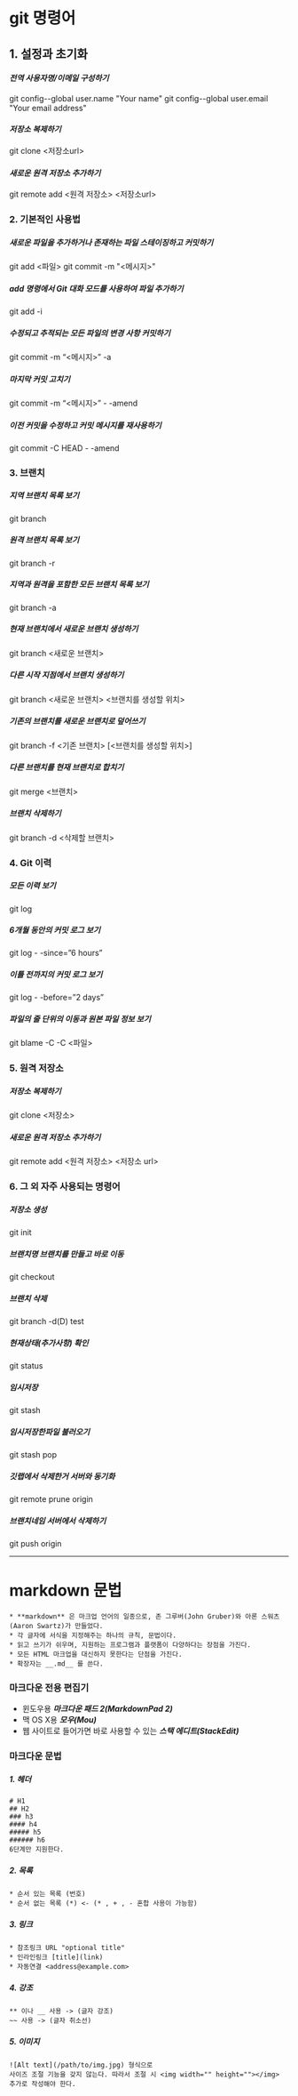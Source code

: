 # git 명령어
## 1. 설정과 초기화
#### _전역 사용자명/이메일 구성하기_
git config--global user.name "Your name"
git config--global user.email "Your email address"
#### _저장소 복제하기_
git clone <저장소url>
#### _새로운 원격 저장소 추가하기_
git remote add <원격 저장소> <저장소url>


### 2. 기본적인 사용법
##### _새로운 파일을 추가하거나 존재하는 파일 스테이징하고 커밋하기_
git add <파일>
git commit -m "<메시지>"
##### _add 명령에서 Git 대화 모드를 사용하여 파일 추가하기_
git add -i
##### _수정되고 추적되는 모든 파일의 변경 사항 커밋하기_
git commit -m “<메시지>” -a
##### _마지막 커밋 고치기_
git commit -m “<메시지>” - -amend
##### _이전 커밋을 수정하고 커밋 메시지를 재사용하기_
git commit -C HEAD - -amend


### 3. 브랜치
##### _지역 브랜치 목록 보기_
git branch
##### _원격 브랜치 목록 보기_
git branch -r
##### _지역과 원격을 포함한 모든 브랜치 목록 보기_
git branch -a
##### _현재 브랜치에서 새로운 브랜치 생성하기_
git branch <새로운 브랜치>
##### _다른 시작 지점에서 브랜치 생성하기_
git branch <새로운 브랜치> <브랜치를 생성할 위치>
##### _기존의 브랜치를 새로운 브랜치로 덮어쓰기_
git branch -f <기존 브랜치> [<브랜치를 생성할 위치>]
##### _다른 브랜치를 현재 브랜치로 합치기_
git merge <브랜치>
##### _브랜치 삭제하기_
git branch -d <삭제할 브랜치>


### 4. Git 이력
##### _모든 이력 보기_
git log
##### _6개월 동안의 커밋 로그 보기_
git log - -since=”6 hours”
##### _이틀 전까지의 커밋 로그 보기_
git log - -before=”2 days”
##### _파일의 줄 단위의 이동과 원본 파일 정보 보기_
git blame -C -C <파일>


### 5. 원격 저장소
##### _저장소 복제하기_
git clone <저장소>
##### _새로운 원격 저장소 추가하기_
git remote add <원격 저장소> <저장소 url>


### 6. 그 외 자주 사용되는 명령어
##### _저장소 생성_
git init
##### _브랜치명 브랜치를 만들고 바로 이동_
git checkout
##### _브랜치 삭제_
git branch -d(D) test
##### _현재상태(추가사항) 확인_
git status
##### _임시저장_
git stash
##### _임시저장한파일 불러오기_
git stash pop
##### _깃랩에서 삭제한거 서버와 동기화_
git remote prune origin
##### _브랜치네임 서버에서 삭제하기_
git push origin


<hr/>


# markdown 문법
~~~
* **markdown** 은 마크업 언어의 일종으로, 존 그루버(John Gruber)와 아론 스워츠(Aaron Swartz)가 만들었다.
* 각 글자에 서식을 지정해주는 하나의 규칙, 문법이다.
* 읽고 쓰기가 쉬우며, 지원하는 프로그램과 플랫폼이 다양하다는 장점을 가진다.
* 모든 HTML 마크업을 대신하지 못한다는 단점을 가진다.
* 확장자는 __.md__ 를 쓴다.
~~~

### 마크다운 전용 편집기
* 윈도우용 ***마크다운 패드 2(MarkdownPad 2)*** 
* 맥 OS X용 ***모우(Mou)***
* 웹 사이트로 들어가면 바로 사용할 수 있는 ***스택 에디트(StackEdit)***

### 마크다운 문법
##### 1. 헤더
~~~
# H1
## H2
### h3
#### h4
##### h5
###### h6
6단계만 지원한다.
~~~

##### 2. 목록
~~~
* 순서 있는 목록 (번호)
* 순서 없는 목록 (*) <- (* , + , - 혼합 사용이 가능함)
~~~

##### 3. 링크
~~~
* 참조링크 URL "optional title"
* 인라인링크 [title](link)
* 자동연결 <address@example.com>
~~~

##### 4. 강조
~~~
** 이나 __ 사용 -> (글자 강조)
~~ 사용 -> (글자 취소선)
~~~

##### 5. 이미지
~~~
![Alt text](/path/to/img.jpg) 형식으로 
사이즈 조절 기능을 갖지 않는다. 따라서 조절 시 <img width="" height=""></img> 추가로 작성해야 한다.
~~~
